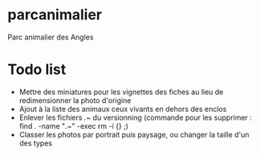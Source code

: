 parcanimalier
=============

Parc animalier des Angles

Todo list
=========
- Mettre des miniatures pour les vignettes des fiches au lieu de redimensionner la photo d'origine
- Ajout à la liste des animaux ceux vivants en dehors des enclos
- Enlever les fichiers *.*~ du versionning (commande pour les supprimer :  find . -name "*.*~" -exec rm -i {} \;)
- Classer les photos par portrait puis paysage, ou changer la taille d'un des types
